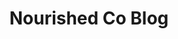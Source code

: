 ---
title: Nourished Co Blog
permalink: /cooking-class/
redirect_to: https://www.nourishedfood.co/classes/salted-radishes-and-garden-bowls
---
